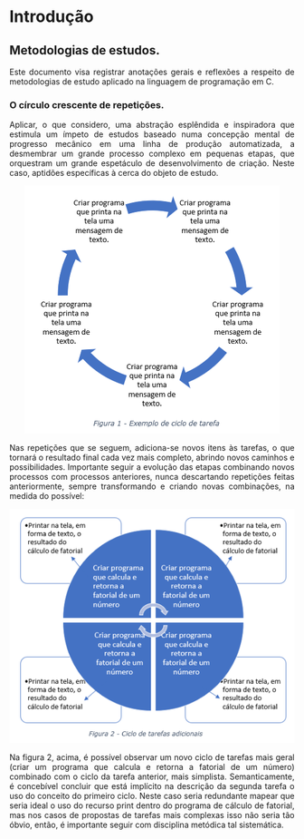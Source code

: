 # Introdução
## Metodologias de estudos.
<p align="justify">Este documento visa registrar anotações gerais e reflexões a respeito de metodologias de estudo aplicado na linguagem de programação em C.</p>

### O círculo crescente de repetições.

<p align="justify">Aplicar, o que considero, uma abstração esplêndida e inspiradora que estimula um ímpeto de estudos baseado numa concepção mental de progresso mecânico em uma linha de produção automatizada, a desmembrar um grande processo complexo em pequenas etapas, que orquestram um grande espetáculo de desenvolvimento de criação. Neste caso, aptidões específicas à cerca do objeto de estudo.</p>
  
<p align="center"> <img src="https://raw.githubusercontent.com/riquifer/Protocol/master/MINDSET/ASSETS/IMGS/figura1.png"> </p>

<p align="justify">Nas repetições que se seguem, adiciona-se novos itens às tarefas, o que tornará o resultado final cada vez mais completo, abrindo novos caminhos e possibilidades. Importante seguir a evolução das etapas combinando novos processos com processos anteriores, nunca descartando repetições feitas anteriormente, sempre transformando e criando novas combinações, na medida do possível:</p>

<p aling="center"> <img src="https://raw.githubusercontent.com/riquifer/Protocol/master/MINDSET/ASSETS/IMGS/figura2.png"> </p>

<p align="justify">Na figura 2, acima, é possível observar um novo ciclo de tarefas mais geral (criar um programa que calcula e retorna a fatorial de um número) combinado com o ciclo da tarefa anterior, mais simplista. Semanticamente, é concebível concluir que está implícito na descrição da segunda tarefa o uso do conceito do primeiro ciclo. Neste caso seria redundante mapear que seria ideal o uso do recurso print dentro do programa de cálculo de fatorial, mas nos casos de propostas de tarefas mais complexas isso não seria tão óbvio, então, é importante seguir com disciplina metódica tal sistemática.</p>

